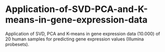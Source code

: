 # Application-of-SVD-PCA-and-K-means-in-gene-expression-data
Application of SVD, PCA and K-means in gene expression data (10.000) of 20 human samples for predicting gene expression values (Illumina probesets).
